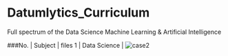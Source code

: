 # Datumlytics_Curriculum
Full spectrum of the Data Science Machine Learning & Artificial Intelligence


###No.  |       Subject                   |         files
  1     |       Data Science              |         ![case2](https://github.com/Nyotabenson/Datumlytics_Curriculum/assets/112963428/3033f42a-ee24-4084-b5f8-341aaec8268c)
